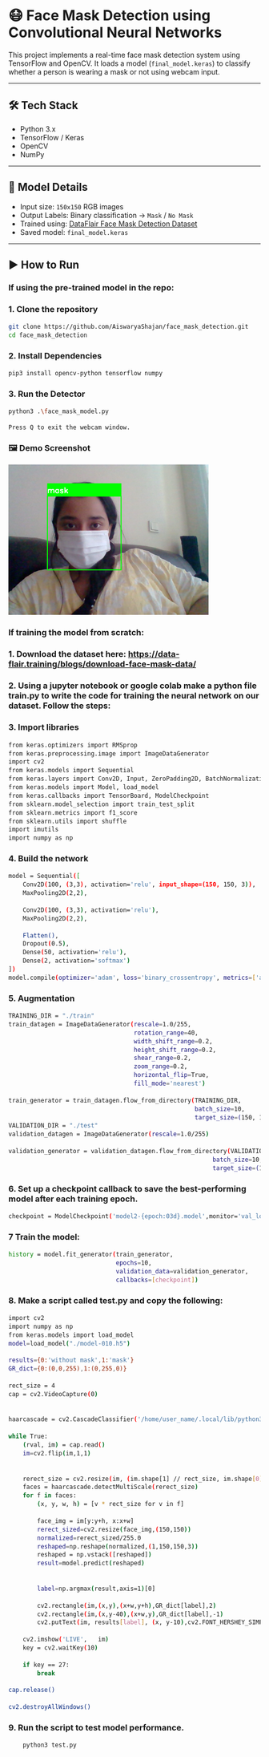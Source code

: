 # 😷 Face Mask Detection using Convolutional Neural Networks
This project implements a real-time face mask detection system using TensorFlow and OpenCV. It loads a model (`final_model.keras`) to classify whether a person is wearing a mask or not using webcam input.

---


## 🛠️ Tech Stack

- Python 3.x
- TensorFlow / Keras
- OpenCV
- NumPy

---

## 🧠 Model Details

- Input size: `150x150` RGB images
- Output Labels: Binary classification → `Mask` / `No Mask`
- Trained using: [DataFlair Face Mask Detection Dataset](https://data-flair.training/blogs/face-mask-detection-dataset/)
- Saved model: `final_model.keras`

---

## ▶️ How to Run

### If using the pre-trained model in the repo:

### 1. Clone the repository
```bash
git clone https://github.com/AiswaryaShajan/face_mask_detection.git
cd face_mask_detection
```  

### 2. Install Dependencies
```bash
pip3 install opencv-python tensorflow numpy
``` 
### 3. Run the Detector
```bash
python3 .\face_mask_model.py
```
`Press Q to exit the webcam window.`

### 🖼️ Demo Screenshot
<img src="output_ss/with_mask_ss.png" alt="Face Mask Detection" width="400">

### If training the model from scratch:

### 1. Download the dataset here: https://data-flair.training/blogs/download-face-mask-data/

### 2. Using a jupyter notebook or google colab make a python file train.py to write the code for training the neural network on our dataset. Follow the steps:

### 3. Import libraries
```bash
from keras.optimizers import RMSprop
from keras.preprocessing.image import ImageDataGenerator
import cv2
from keras.models import Sequential
from keras.layers import Conv2D, Input, ZeroPadding2D, BatchNormalization, Activation, MaxPooling2D, Flatten, Dense,Dropout
from keras.models import Model, load_model
from keras.callbacks import TensorBoard, ModelCheckpoint
from sklearn.model_selection import train_test_split
from sklearn.metrics import f1_score
from sklearn.utils import shuffle
import imutils
import numpy as np
```
### 4. Build the network
```bash
model = Sequential([
    Conv2D(100, (3,3), activation='relu', input_shape=(150, 150, 3)),
    MaxPooling2D(2,2),
    
    Conv2D(100, (3,3), activation='relu'),
    MaxPooling2D(2,2),
    
    Flatten(),
    Dropout(0.5),
    Dense(50, activation='relu'),
    Dense(2, activation='softmax')
])
model.compile(optimizer='adam', loss='binary_crossentropy', metrics=['acc'])
```
### 5. Augmentation
```bash
TRAINING_DIR = "./train"
train_datagen = ImageDataGenerator(rescale=1.0/255,
                                   rotation_range=40,
                                   width_shift_range=0.2,
                                   height_shift_range=0.2,
                                   shear_range=0.2,
                                   zoom_range=0.2,
                                   horizontal_flip=True,
                                   fill_mode='nearest')

train_generator = train_datagen.flow_from_directory(TRAINING_DIR, 
                                                    batch_size=10, 
                                                    target_size=(150, 150))
VALIDATION_DIR = "./test"
validation_datagen = ImageDataGenerator(rescale=1.0/255)

validation_generator = validation_datagen.flow_from_directory(VALIDATION_DIR, 
                                                         batch_size=10, 
                                                         target_size=(150, 150))
```
### 6. Set up a checkpoint callback to save the best-performing model after each training epoch.
```bash
checkpoint = ModelCheckpoint('model2-{epoch:03d}.model',monitor='val_loss',verbose=0,save_best_only=True,mode='auto')
```

### 7 Train the model:
```bash 
history = model.fit_generator(train_generator,
                              epochs=10,
                              validation_data=validation_generator,
                              callbacks=[checkpoint])
```

### 8. Make a script called test.py and copy the following:
```bash 
import cv2
import numpy as np
from keras.models import load_model
model=load_model("./model-010.h5")

results={0:'without mask',1:'mask'}
GR_dict={0:(0,0,255),1:(0,255,0)}

rect_size = 4
cap = cv2.VideoCapture(0) 


haarcascade = cv2.CascadeClassifier('/home/user_name/.local/lib/python3.6/site-packages/cv2/data/haarcascade_frontalface_default.xml')

while True:
    (rval, im) = cap.read()
    im=cv2.flip(im,1,1) 

    
    rerect_size = cv2.resize(im, (im.shape[1] // rect_size, im.shape[0] // rect_size))
    faces = haarcascade.detectMultiScale(rerect_size)
    for f in faces:
        (x, y, w, h) = [v * rect_size for v in f] 
        
        face_img = im[y:y+h, x:x+w]
        rerect_sized=cv2.resize(face_img,(150,150))
        normalized=rerect_sized/255.0
        reshaped=np.reshape(normalized,(1,150,150,3))
        reshaped = np.vstack([reshaped])
        result=model.predict(reshaped)

        
        label=np.argmax(result,axis=1)[0]
      
        cv2.rectangle(im,(x,y),(x+w,y+h),GR_dict[label],2)
        cv2.rectangle(im,(x,y-40),(x+w,y),GR_dict[label],-1)
        cv2.putText(im, results[label], (x, y-10),cv2.FONT_HERSHEY_SIMPLEX,0.8,(255,255,255),2)

    cv2.imshow('LIVE',   im)
    key = cv2.waitKey(10)
    
    if key == 27: 
        break

cap.release()

cv2.destroyAllWindows()
```
### 9. Run the script to test model performance. 
```bash 
    python3 test.py
```

